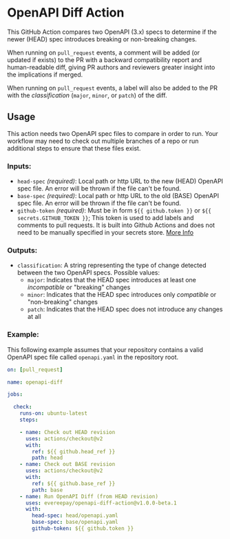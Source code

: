 # OpenAPI Diff Action

This GitHub Action compares two OpenAPI (3.x) specs to determine if the newer (HEAD) spec introduces breaking or non-breaking changes.

When running on `pull_request` events, a comment will be added (or updated if exists) to the PR with a backward compatibility report and human-readable diff, giving PR authors and reviewers greater insight into the implications if merged.

When running on `pull_request` events, a label will also be added to the PR with the _classification_ (`major`, `minor`, or `patch`) of the diff.

## Usage

This action needs two OpenAPI spec files to compare in order to run. Your workflow may need to check out multiple branches of a repo or run additional steps to ensure that these files exist.

### Inputs:

- `head-spec` _(required)_: Local path or http URL to the new (HEAD) OpenAPI spec file. An error will be thrown if the file can't be found.
- `base-spec` _(required)_: Local path or http URL to the old (BASE) OpenAPI spec file. An error will be thrown if the file can't be found.
- `github-token` _(required)_: Must be in form `${{ github.token }}` or `${{ secrets.GITHUB_TOKEN }}`; This token is used to add labels and comments to pull requests. It is built into Github Actions and does not need to be manually specified in your secrets store. [More Info](https://help.github.com/en/actions/reference/context-and-expression-syntax-for-github-actions#github-context)

### Outputs:

- `classification`: A string representing the type of change detected between the two OpenAPI specs. Possible values: 
  - `major`: Indicates that the HEAD spec introduces at least one _incompatible_ or "breaking" changes
  - `minor`: Indicates that the HEAD spec introduces only _compatible_ or "non-breaking" changes
  - `patch`: Indicates that the HEAD spec does not introduce any changes at all

### Example:

This following example assumes that your repository contains a valid OpenAPI spec file called `openapi.yaml` in the repository root. 

```yaml
on: [pull_request]

name: openapi-diff

jobs:

  check:
    runs-on: ubuntu-latest
    steps:

    - name: Check out HEAD revision
      uses: actions/checkout@v2
      with:
        ref: ${{ github.head_ref }}
        path: head
    - name: Check out BASE revision
      uses: actions/checkout@v2
      with:
        ref: ${{ github.base_ref }}
        path: base
    - name: Run OpenAPI Diff (from HEAD revision)
      uses: evereepay/openapi-diff-action@v1.0.0-beta.1
      with:
        head-spec: head/openapi.yaml
        base-spec: base/openapi.yaml
        github-token: ${{ github.token }}
```
